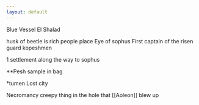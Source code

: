```yaml
---
layout: default
---
```


Blue Vessel
El Shalad


husk of beetle is rich people place
Eye of sophus
First captain of the risen guard kopeshmen


1 settlement along the way to sophus

**Pesh sample in bag

*tumen Lost city 

Necromancy creepy thing in the hole that [[Aoleon]] blew up